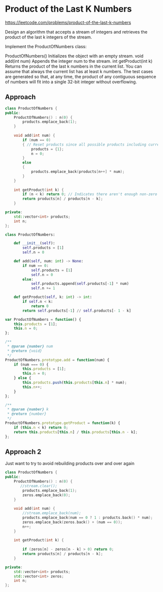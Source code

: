 # Product of the Last K Numbers

https://leetcode.com/problems/product-of-the-last-k-numbers


Design an algorithm that accepts a stream of integers and retrieves the product of the last k integers of the stream.

Implement the ProductOfNumbers class:

ProductOfNumbers() Initializes the object with an empty stream.
void add(int num) Appends the integer num to the stream.
int getProduct(int k) Returns the product of the last k numbers in the current list. You can assume that always the current list has at least k numbers.
The test cases are generated so that, at any time, the product of any contiguous sequence of numbers will fit into a single 32-bit integer without overflowing.


## Approach 

``` C++
class ProductOfNumbers {
public:
    ProductOfNumbers() : n(0) {
        products.emplace_back(1);
    }
    
    void add(int num) {
        if (num == 0)
        { // Reset products since all possible products including current numebr will be 0 and we don't need to keep it
            products = {1};
            n = 0;
        }
        else
        {
            products.emplace_back(products[n++] * num);
        }
    }
    
    int getProduct(int k) {
        if (n < k) return 0; // Indicates there aren't enough non-zero continuous number
        return products[n] / products[n - k];
    }

private:
    std::vector<int> products;
    int n;
};
```

``` Python
class ProductOfNumbers:

    def __init__(self):
        self.products = [1]
        self.n = 0

    def add(self, num: int) -> None:
        if num == 0:
            self.products = [1]
            self.n = 0
        else:
            self.products.append(self.products[-1] * num)
            self.n += 1

    def getProduct(self, k: int) -> int:
        if self.n < k:
            return 0
        return self.products[-1] // self.products[- 1 - k]
```

``` JavaScript
var ProductOfNumbers = function() {
    this.products = [1];
    this.n = 0;
};

/** 
 * @param {number} num
 * @return {void}
 */
ProductOfNumbers.prototype.add = function(num) {
    if (num === 0) {
        this.products = [1];
        this.n = 0;
    } else {
        this.products.push(this.products[this.n] * num);
        this.n++;
    }
};

/** 
 * @param {number} k
 * @return {number}
 */
ProductOfNumbers.prototype.getProduct = function(k) {
    if (this.n < k) return 0;
    return this.products[this.n] / this.products[this.n - k];
};
```

## Approach 2

Just want to try to avoid rebuilding products over and over again
``` C++
class ProductOfNumbers {
public:
    ProductOfNumbers() : n(0) {
       //stream.clear();
        products.emplace_back(1);
        zeros.emplace_back(0);
    }
    
    void add(int num) {
        //stream.emplace_back(num);
        products.emplace_back(num == 0 ? 1 : products.back() * num);
        zeros.emplace_back(zeros.back() + (num == 0));
        n++;
    }
    
    int getProduct(int k) {
        
        if (zeros[n] - zeros[n - k] > 0) return 0;
        return products[n] / products[n - k];
    }

private:
    std::vector<int> products;
    std::vector<int> zeros;
    int n;
};
```